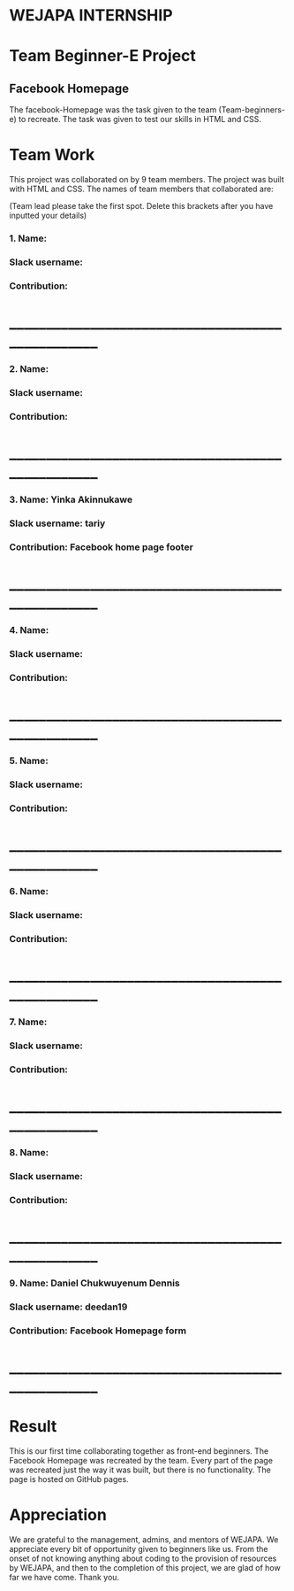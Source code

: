 # WEJAPA INTERNSHIP
# Team Beginner-E Project 

## Facebook Homepage
  The facebook-Homepage was the task given to the team (Team-beginners-e) to recreate.
The task was given to test our skills in HTML and CSS. 

# Team Work
This project was collaborated on by 9 team members. The project was built with HTML and CSS. The names of team members that collaborated are:

(Team lead please take the first spot. Delete this brackets after you have inputted your details)

### 1. Name: 
###    Slack username: 
###    Contribution: 
# _________________________________________________

### 2. Name: 
###    Slack username: 
###    Contribution: 

# _________________________________________________

### 3. Name: Yinka Akinnukawe
###    Slack username: tariy
###    Contribution: Facebook home page footer

# _________________________________________________

### 4. Name: 
###    Slack username: 
###    Contribution: 

# _________________________________________________

### 5. Name: 
###    Slack username: 
###    Contribution: 

# _________________________________________________

### 6. Name: 
###    Slack username: 
###    Contribution: 

# _________________________________________________

### 7. Name: 
###    Slack username: 
###    Contribution: 

# _________________________________________________

### 8. Name: 
###    Slack username: 
###    Contribution: 

# _________________________________________________

### 9. Name: Daniel Chukwuyenum Dennis
###    Slack username: deedan19
###    Contribution: Facebook Homepage form

# _________________________________________________

# Result
This is our first time collaborating together
as front-end beginners. The Facebook Homepage was recreated by the team. 
Every part of the page was recreated just the way it was built, but there is no functionality.
The page is hosted on GitHub pages.


# Appreciation 
We are grateful to the management, admins, and mentors of WEJAPA.
We appreciate every bit of opportunity given to beginners like us. 
From the onset of not knowing anything about coding to the provision of resources by WEJAPA, and then to the completion of this project, we are glad of how far we have come. 
Thank you.  
